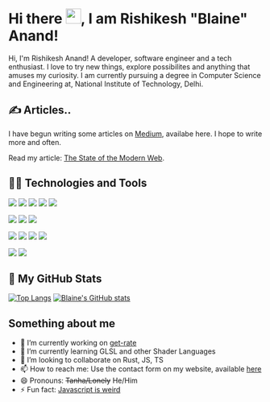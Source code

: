
<!-- [![Header](https://raw.githubusercontent.com/Blakeinstein/Blakeinstein.github.io/4807bcbf8b03bd984aad6ba8d9f5e50f597e1fab/src/assets/logo.svg "Header")](https://blaine.is-a.dev/) -->

# Hi there <img src="https://raw.githubusercontent.com/MartinHeinz/MartinHeinz/master/wave.gif" width="30px">, I am Rishikesh "Blaine" Anand!

Hi, I'm Rishikesh Anand! A developer, software engineer and a tech enthusiast. I love to try new things, explore possibilites and anything that amuses my curiosity. I am currently pursuing a degree in Computer Science and Engineering at, National Institute of Technology, Delhi.

## ✍ Articles..

I have begun writing some articles on [Medium](https://blainesensei.medium.com/), availabe here. I hope to write more and often.

Read my article: [The State of the Modern Web](https://awstip.com/the-state-of-the-modern-web-1b1521a51fc9).

## 👨‍💻 Technologies and Tools
[![](https://img.shields.io/badge/Lang-Rust-informational?style=for-the-badge&logo=rust&logoColor=white&color=9745f5&labelColor=000000)](https://www.rust-lang.org/)
[![](https://img.shields.io/badge/Lang-Python-informational?style=for-the-badge&logo=python&logoColor=white&color=9745f5&labelColor=000000)](https://www.python.org)
[![](https://img.shields.io/badge/Lang-JavaScript-informational?style=for-the-badge&logo=javascript&logoColor=white&color=9745f5&labelColor=000000)](https://www.javascript.com/)
[![](https://img.shields.io/badge/Lang-C\C++-informational?style=for-the-badge&logo=c%2B%2B&logoColor=white&color=9745f5&labelColor=000000)](https://clang.llvm.org/)
[![](https://img.shields.io/badge/Lang-GoLang-informational?style=for-the-badge&logo=go&logoColor=white&color=9745f5&labelColor=000000)](https://golang.org/)

[![](https://img.shields.io/badge/Shell-Starship-informational?style=for-the-badge&logo=windows&logoColor=white&color=9745f5&labelColor=000000)](https://starship.rs/)
[![](https://img.shields.io/badge/Shell-Fish-informational?style=for-the-badge&logo=linux&logoColor=white&color=9745f5&labelColor=000000)](https://fishshell.com/)
[![](https://img.shields.io/badge/Term-Windows_Terminal-informational?style=for-the-badge&logo=windows-terminal&logoColor=white&color=9745f5&labelColor=000000)](https://github.com/microsoft/terminal)

[![](https://img.shields.io/badge/Tools-Docker-informational?style=for-the-badge&logo=docker&logoColor=white&color=9745f5&labelColor=000000)](https://www.docker.com/)
[![](https://img.shields.io/badge/Editor-VSCode-informational?style=for-the-badge&logo=visual-studio-code&logoColor=white&color=9745f5&labelColor=000000)](https://code.visualstudio.com/)
[![](https://img.shields.io/badge/OS-Windows-informational?style=for-the-badge&logo=windows&logoColor=white&color=9745f5&labelColor=000000)](https://www.microsoft.com/en-us/windows)
[![](https://img.shields.io/badge/OS-Arch_Linux-informational?style=for-the-badge&logo=arch-linux&logoColor=white&color=9745f5&labelColor=000000)](https://archlinux.org/)

[![](https://img.shields.io/badge/Cloud-Digital_Ocean-informational?style=for-the-badge&logo=digitalocean&logoColor=white&color=9745f5&labelColor=000000)](https://www.digitalocean.com/)
[![](https://img.shields.io/badge/Cloud-Azure-informational?style=for-the-badge&logo=microsoft-azure&logoColor=white&color=9745f5&labelColor=000000)](https://azure.microsoft.com/en-us/)

## 🎉 My GitHub Stats
[![Top Langs](https://github-readme-stats.vercel.app/api/top-langs/?username=blakeinstein&layout=compact&theme=midnight-purple)](https://github.com/anuraghazra/github-readme-stats)
[![Blaine's GitHub stats](https://github-readme-stats.vercel.app/api?username=blakeinstein&show_icons=true&hide=stars&theme=midnight-purple)](https://github.com/anuraghazra/github-readme-stats)

## Something about me
- 🔭 I’m currently working on [get-rate](https://github.com/blakeinstein/get-rate)
- 🌱 I’m currently learning GLSL and other Shader Languages
- 👯 I’m looking to collaborate on Rust, JS, TS
- 📫 How to reach me: Use the contact form on my website, available [here](https://blaine.is-a.dev/contact)
- 😄 Pronouns: ~~Tanha/Lonely~~ He/Him
- ⚡ Fun fact: [Javascript is weird](https://twitter.com/BlaineSensei/status/1387727861335822338?s=20)
